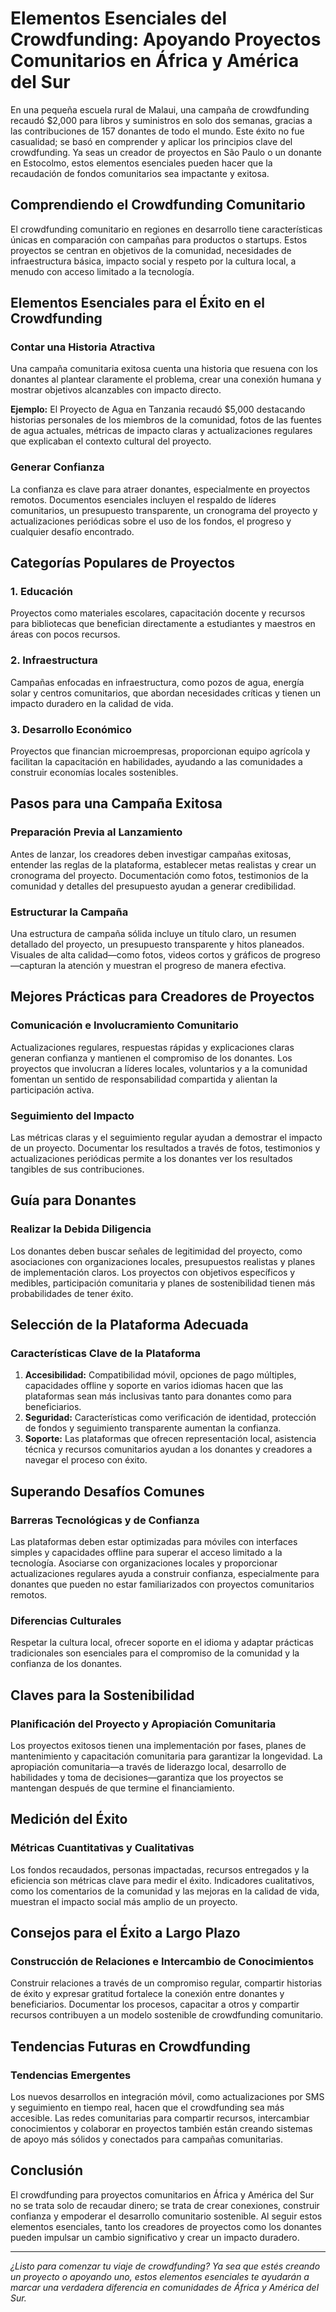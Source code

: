 # Elementos Esenciales del Crowdfunding: Apoyando Proyectos Comunitarios en África y América del Sur

En una pequeña escuela rural de Malaui, una campaña de crowdfunding recaudó $2,000 para libros y suministros en solo dos semanas, gracias a las contribuciones de 157 donantes de todo el mundo. Este éxito no fue casualidad; se basó en comprender y aplicar los principios clave del crowdfunding. Ya seas un creador de proyectos en São Paulo o un donante en Estocolmo, estos elementos esenciales pueden hacer que la recaudación de fondos comunitarios sea impactante y exitosa.

## Comprendiendo el Crowdfunding Comunitario

El crowdfunding comunitario en regiones en desarrollo tiene características únicas en comparación con campañas para productos o startups. Estos proyectos se centran en objetivos de la comunidad, necesidades de infraestructura básica, impacto social y respeto por la cultura local, a menudo con acceso limitado a la tecnología.

## Elementos Esenciales para el Éxito en el Crowdfunding

### Contar una Historia Atractiva
Una campaña comunitaria exitosa cuenta una historia que resuena con los donantes al plantear claramente el problema, crear una conexión humana y mostrar objetivos alcanzables con impacto directo.

**Ejemplo:** El Proyecto de Agua en Tanzania recaudó $5,000 destacando historias personales de los miembros de la comunidad, fotos de las fuentes de agua actuales, métricas de impacto claras y actualizaciones regulares que explicaban el contexto cultural del proyecto.

### Generar Confianza

La confianza es clave para atraer donantes, especialmente en proyectos remotos. Documentos esenciales incluyen el respaldo de líderes comunitarios, un presupuesto transparente, un cronograma del proyecto y actualizaciones periódicas sobre el uso de los fondos, el progreso y cualquier desafío encontrado.

## Categorías Populares de Proyectos

### 1. Educación
Proyectos como materiales escolares, capacitación docente y recursos para bibliotecas que benefician directamente a estudiantes y maestros en áreas con pocos recursos.

### 2. Infraestructura
Campañas enfocadas en infraestructura, como pozos de agua, energía solar y centros comunitarios, que abordan necesidades críticas y tienen un impacto duradero en la calidad de vida.

### 3. Desarrollo Económico
Proyectos que financian microempresas, proporcionan equipo agrícola y facilitan la capacitación en habilidades, ayudando a las comunidades a construir economías locales sostenibles.

## Pasos para una Campaña Exitosa

### Preparación Previa al Lanzamiento

Antes de lanzar, los creadores deben investigar campañas exitosas, entender las reglas de la plataforma, establecer metas realistas y crear un cronograma del proyecto. Documentación como fotos, testimonios de la comunidad y detalles del presupuesto ayudan a generar credibilidad.

### Estructurar la Campaña

Una estructura de campaña sólida incluye un título claro, un resumen detallado del proyecto, un presupuesto transparente y hitos planeados. Visuales de alta calidad—como fotos, videos cortos y gráficos de progreso—capturan la atención y muestran el progreso de manera efectiva.

## Mejores Prácticas para Creadores de Proyectos

### Comunicación e Involucramiento Comunitario

Actualizaciones regulares, respuestas rápidas y explicaciones claras generan confianza y mantienen el compromiso de los donantes. Los proyectos que involucran a líderes locales, voluntarios y a la comunidad fomentan un sentido de responsabilidad compartida y alientan la participación activa.

### Seguimiento del Impacto

Las métricas claras y el seguimiento regular ayudan a demostrar el impacto de un proyecto. Documentar los resultados a través de fotos, testimonios y actualizaciones periódicas permite a los donantes ver los resultados tangibles de sus contribuciones.

## Guía para Donantes

### Realizar la Debida Diligencia

Los donantes deben buscar señales de legitimidad del proyecto, como asociaciones con organizaciones locales, presupuestos realistas y planes de implementación claros. Los proyectos con objetivos específicos y medibles, participación comunitaria y planes de sostenibilidad tienen más probabilidades de tener éxito.

## Selección de la Plataforma Adecuada

### Características Clave de la Plataforma

1. **Accesibilidad:** Compatibilidad móvil, opciones de pago múltiples, capacidades offline y soporte en varios idiomas hacen que las plataformas sean más inclusivas tanto para donantes como para beneficiarios.
2. **Seguridad:** Características como verificación de identidad, protección de fondos y seguimiento transparente aumentan la confianza.
3. **Soporte:** Las plataformas que ofrecen representación local, asistencia técnica y recursos comunitarios ayudan a los donantes y creadores a navegar el proceso con éxito.

## Superando Desafíos Comunes

### Barreras Tecnológicas y de Confianza

Las plataformas deben estar optimizadas para móviles con interfaces simples y capacidades offline para superar el acceso limitado a la tecnología. Asociarse con organizaciones locales y proporcionar actualizaciones regulares ayuda a construir confianza, especialmente para donantes que pueden no estar familiarizados con proyectos comunitarios remotos.

### Diferencias Culturales

Respetar la cultura local, ofrecer soporte en el idioma y adaptar prácticas tradicionales son esenciales para el compromiso de la comunidad y la confianza de los donantes.

## Claves para la Sostenibilidad

### Planificación del Proyecto y Apropiación Comunitaria

Los proyectos exitosos tienen una implementación por fases, planes de mantenimiento y capacitación comunitaria para garantizar la longevidad. La apropiación comunitaria—a través de liderazgo local, desarrollo de habilidades y toma de decisiones—garantiza que los proyectos se mantengan después de que termine el financiamiento.

## Medición del Éxito

### Métricas Cuantitativas y Cualitativas

Los fondos recaudados, personas impactadas, recursos entregados y la eficiencia son métricas clave para medir el éxito. Indicadores cualitativos, como los comentarios de la comunidad y las mejoras en la calidad de vida, muestran el impacto social más amplio de un proyecto.

## Consejos para el Éxito a Largo Plazo

### Construcción de Relaciones e Intercambio de Conocimientos

Construir relaciones a través de un compromiso regular, compartir historias de éxito y expresar gratitud fortalece la conexión entre donantes y beneficiarios. Documentar los procesos, capacitar a otros y compartir recursos contribuyen a un modelo sostenible de crowdfunding comunitario.

## Tendencias Futuras en Crowdfunding

### Tendencias Emergentes
Los nuevos desarrollos en integración móvil, como actualizaciones por SMS y seguimiento en tiempo real, hacen que el crowdfunding sea más accesible. Las redes comunitarias para compartir recursos, intercambiar conocimientos y colaborar en proyectos también están creando sistemas de apoyo más sólidos y conectados para campañas comunitarias.

## Conclusión

El crowdfunding para proyectos comunitarios en África y América del Sur no se trata solo de recaudar dinero; se trata de crear conexiones, construir confianza y empoderar el desarrollo comunitario sostenible. Al seguir estos elementos esenciales, tanto los creadores de proyectos como los donantes pueden impulsar un cambio significativo y crear un impacto duradero.

---

*¿Listo para comenzar tu viaje de crowdfunding? Ya sea que estés creando un proyecto o apoyando uno, estos elementos esenciales te ayudarán a marcar una verdadera diferencia en comunidades de África y América del Sur.*
